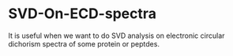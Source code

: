 # SVD-On-ECD-spectra
It is useful when we want to do SVD analysis on electronic circular dichorism spectra of some protein or peptdes.
